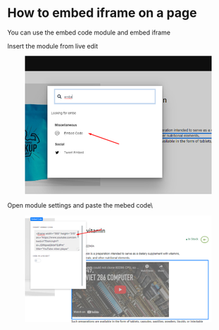 # How to embed iframe on a page



You can use the embed code module and embed iframe

Insert the module from live edit



<figure><img src=".gitbook/assets/image (1) (1) (1) (1) (1) (1) (1) (1) (1).png" alt=""><figcaption></figcaption></figure>

Open module settings and paste the mebed code\


<figure><img src=".gitbook/assets/image (3) (1) (1) (1) (1) (1).png" alt=""><figcaption></figcaption></figure>
